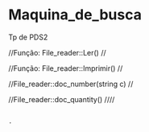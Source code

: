 # Maquina_de_busca
Tp de PDS2

//Função: File_reader::Ler()
//

//Função: File_reader::Imprimir()
//

//File_reader::doc_number(string c)
//

//File_reader::doc_quantity()
////                        
                                             
                                                         
                                                                                   
                                                                                     
                            
                            
                            
                            
                            
                            
                            
                            
                            
                            
                            
                            
                            
                            
                            
                            
                            
                            
                            
                            
                            
                            
                            
                            
                            
                            
                            
                            
                            
                            
                            
                            
                            
                            
                            
                            
                            
                            
                            
                            
                            
                            
                            
                            
                            
                            
                            
                            
                            
                            
                            
                                                            
                                                            
                                                            
                                                            
                                                            
                                                            
                                                            
                                                            
                                                            
                                                            
                                                            
                                                            
                                                            
                                                            
                                                            
                                                            
                                                            
                                                            
                                                            
                                                            
                                                            
                                                            
                                                            
                                                                                   
                                                                                   
                                                                                   
                                                                                   
                                                                                   
                                                                                   
                                                                                   
                                                                                   
                                                                                   
                                                                                   
                                                                                   
                                                                                   
                                                                                   
                                                                                   
                                                                                   
                                                                                   
                                                                                   
                                                                                   
                                                                                   
                                                                                   
                                                                                   
                                                                                   
                                                                                   
                                                                                   
                                                                                   
                                                                                   
                                                                                   
                                                                                   
                                                                                   
                                                                                   
                                                                                   
                                                                                                                 
                                                                                                                 
                                                                                                                 
                                                                                                                 
                                                                                                                 
                                                                                                                 
                                                                                                                 
                                                                                                                 
                                                                                                                 
                                                                                                                 
                                                                                                                 
                                                                                                                 
                                                                                                                 
                                                                                                                 
                                                                                                                 
                                                                                                                 
                                                                                                                 
                                                                                                                 
                                                                                                                 
                                                                                                                 
                                                                                                                 
                                                                                                                 
                                                                                                                 
                                                                                                                 
                                                                                                                 
                                                                                                                 
                                                                                                                 
                                                                                                                 
                                                                                                                 
                                                                                                                 
                                                                                                                 
                                                                                                                 
                                                                                                                 
                                                                                                                 
                                                                                                                 
                                                                                                                 
                                                                                                                 
                                                                                                                 
                                                                                                                 
                                                                                                                 
                                                                                                                 
                                                                                                                 
                                                                                                                 
                                                                                                                 
                                                                                                                 
                                                                                                                 
                                                                                                                 
                                                                                                                 
                                                                                                                 
                                                                                                                 
                                                                                                                 
                                                                                                                 
                                                                                                                 
                                                                                                                 
                                                                                                                 
                                                                                                                 
                                                                                                                 
                                                                                                                 
                                                                                                                 
                                                                                                                 
                                                                                                                 
                                                                                                                 
                                                                                                                 
                                                                                                                 
                                                                                                                 
                                                                                                                 
                                                                                                                 
                                                                                                                 
                                                                                                                 
                                                                                                                 
                                                                                                                 
                                                                                                                 
                                                                                                                 
                                                                                                                 
                                                                                                                 
                                                                                                                 
                                                                                                                 
                                                                                                                 
                                                                                                                 
                                                                                                                 
                                                                                                                 
                                                                                                                 
                                                                                                                 
                                                                                                                 
                                                                                                                 
                                                                                                                 
                                                                                                                 
                                                                                                                 
                                                                                                                 
                                                                                                                 
                                                                                                                 
                                                                                                                 
                                                                                                                 
                                                                                                                 
                                                                                                                 
                                                                                                                 
                                                                                                                 
                                                                                                                 
                                                                                                                 
                                                                                                                 
                                                                                                                 
                                                                                                                 
                                                                                                                 
                                                                                                                 
                                                                                                                 
                                                                                                                 
                                                                                                                 
                                                                                                                 
                                                                                                                 
                                                                                                                 
                                                                                                                 
                                                                                                                 
                                                                                                                        
                                                                                                                        
                                                                                                                        
                                                                                                                        
                                                                                                                        
                                                                                                                        
                                                                                                                        
                                                                                                                        
                                                                                                                        
                                                                                                                        
                                                                                                                        
                                                                                                                        
                                                                                 
                                                                                 
                                                                                 
                                                                                 
                                                                                 
                                                                                 
                                                                                 
                                                                                 
                                                                                 
                                                                                 
                                                                                 
                                                                                 
                                                                                 
                                                                                 
                                                                                 
                                                                                 
                                                                                 
                                                                                 
                                                                                 
                                                                                 
                                                                                 
                                                                                 
                                                                                 
                                                                                 
                                                                                 
                                                                                 
                                                                                 
                                                                                 
                                                                                 
                                                                                 
                                                                                 
                                                                                 
                                                                                 
                                                                                 
                                                                                 
                                                                                 
                                                                                 
                                                                                 
                                                                                 
                                                                                 
                                                                                 
                                                                                 
                                                                                 
                                                                                 
                                                                                 
                                                                                 
                                                                                 
                                                                                 
                                                                                 
                                                                                 
                                                                                 
                                                                                 
                                                                                 
                                                                                 
                                                                                 
                                                                                 
                                                                                 
                                                                                 
                                                                                 
                                                                                 
                                                                                 
                                                                                 
                                                                                 
                                                                                 
                                                                                 
                                                                                 
                                                                                 
                                                                                 
                                                                                 
                                                                                 
                                                                                 
                                                                                 
                                                                                 
                                                                                 
                                                                                 
                                                                                 
                                                                                 
                                                                                 
                                                                                 
                                                                                 
                                                                                 
                                                                                 
                                                                                 
                                                                                 
                                                                                 
                                                                                 
                                                                                 
                                                                                 
                                                                                 
                                                                                 
                                                                                 
                                                                                 
                                                                                 
                                                                                 
                                                                                 
                                                                                 
                                                                                 
                                                                                 
                                                                                 
                                                                                 
                                                                                 
                                                                                 
                                                                                 
                                                                                 
                                                                                 
                                                                                 
                                                                                 
                                                                                 
                                                                                 
                                                                                 
                                                                                 
                                                                                 
                                                                                 
                                                                                 
                                                                                 
                                                                                 
                                                                                 
                                                                                 
                                                                                 
                                                                                 
                                                                                 
                                                                                 
                                                                                 
                                                                                 
                                                                                 
                                                                                 
                                                                                 
                                                                                 
                                                                                 
                                                                                 
                                                                                 
                                                                                 
                                                                                 
                                                                                 
                                                                                 
                                                                                 
                                                                                 
                                                                                 
                                                                                 
                                                                                 
                                                                                 
                                                                                 
                                                                                 
                                                                                 
                                                                                 
                                                                                 
                                                                                 
                                                                                 
                                                                                 
                                                                                 
                                                                                 
                                                                                 
                                                                                 
                                                                                 
                                                                                 
                                                                                 
                                                                                 
                                                                                 
                                                                                 
                                                                                 
                                                                                 
                                                                                 
                                                                                 
                                                                                 
                                                                                 
                                                                                 
                                                                                 
                                                                                 
                                                                                 
                                                                                 
                                                                                 
                                                                                 
                                                                                 
                                                                                 
                                                                                 
                                                                                 
                                                                                 
                                                                                 
                                                                                 
                                                                                 
                                                                                 
                                                                                 
                                                                                 
                                                                                 
                                                                                 
                                                                                 
                                                                                 
                                                                                 
                                                                                 
                                                                                 
                                                                                 
                                                                                 
                                                                                 
                                                                                 
                                                                                 
                                                                                 
                                                                                 
                                                                                 
                                                                                 
                                                                                 
                                                                                 
                                                                                 
                                                                                 
                                                                                 
                                                                                 
                                                                                 
                                                                                 
                                                                                 
                                                                                 
                                                                                 
                                                                                 
                                                                                 
                                                                                 
                                                                                 
                                                                                 
                                                                                 
                                                                                 
                                                                                 
                                                                                  
                                                                                                                        
                                                                                                                        
                                                                                                                        
                                                                                                                        
                                                                                                                        
                                                                                                                        
                                                                                                                        
                                                                                                                        
                                                                                                                        
                                                                                                                        
                                                                                                                        
                                                                                                                        
                                                                                                                        
                                                                                                                        
                                                                                                                        
                                                                                                                        
                                                                                                                        
                                                                                                                        
                                                                                                                          
                                                                                     
                                                                                     
                                                                                     
                                                                                                               
                                                                                                               
                                                                                                               
                                                                                                               
                                                                                                               
                                                                                                               
                                                                                                                                                                            .



